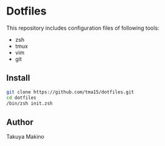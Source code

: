 # Dotfiles
This repository includes configuration files of following tools:

- zsh
- tmux
- vim
- git

## Install
```sh
git clone https://github.com/tma15/dotfiles.git
cd dotfiles
/bin/zsh init.zsh
```

## Author
Takuya Makino

